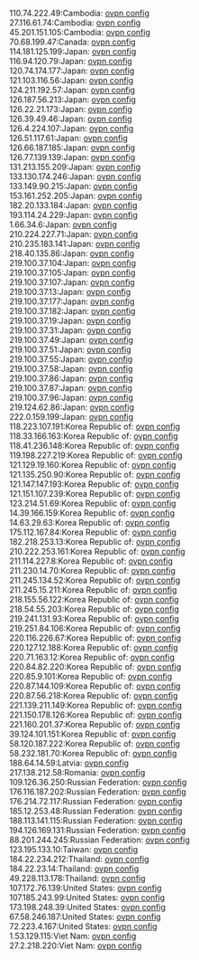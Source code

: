 110.74.222.49:Cambodia: [ovpn config](vpn/110_74_222_49.ovpn)  
27.116.61.74:Cambodia: [ovpn config](vpn/27_116_61_74.ovpn)  
45.201.151.105:Cambodia: [ovpn config](vpn/45_201_151_105.ovpn)  
70.68.199.47:Canada: [ovpn config](vpn/70_68_199_47.ovpn)  
114.181.125.199:Japan: [ovpn config](vpn/114_181_125_199.ovpn)  
116.94.120.79:Japan: [ovpn config](vpn/116_94_120_79.ovpn)  
120.74.174.177:Japan: [ovpn config](vpn/120_74_174_177.ovpn)  
121.103.116.56:Japan: [ovpn config](vpn/121_103_116_56.ovpn)  
124.211.192.57:Japan: [ovpn config](vpn/124_211_192_57.ovpn)  
126.187.56.213:Japan: [ovpn config](vpn/126_187_56_213.ovpn)  
126.22.21.173:Japan: [ovpn config](vpn/126_22_21_173.ovpn)  
126.39.49.46:Japan: [ovpn config](vpn/126_39_49_46.ovpn)  
126.4.224.107:Japan: [ovpn config](vpn/126_4_224_107.ovpn)  
126.51.117.61:Japan: [ovpn config](vpn/126_51_117_61.ovpn)  
126.66.187.185:Japan: [ovpn config](vpn/126_66_187_185.ovpn)  
126.77.139.139:Japan: [ovpn config](vpn/126_77_139_139.ovpn)  
131.213.155.209:Japan: [ovpn config](vpn/131_213_155_209.ovpn)  
133.130.174.246:Japan: [ovpn config](vpn/133_130_174_246.ovpn)  
133.149.90.215:Japan: [ovpn config](vpn/133_149_90_215.ovpn)  
153.161.252.205:Japan: [ovpn config](vpn/153_161_252_205.ovpn)  
182.20.133.184:Japan: [ovpn config](vpn/182_20_133_184.ovpn)  
193.114.24.229:Japan: [ovpn config](vpn/193_114_24_229.ovpn)  
1.66.34.6:Japan: [ovpn config](vpn/1_66_34_6.ovpn)  
210.224.227.71:Japan: [ovpn config](vpn/210_224_227_71.ovpn)  
210.235.183.141:Japan: [ovpn config](vpn/210_235_183_141.ovpn)  
218.40.135.86:Japan: [ovpn config](vpn/218_40_135_86.ovpn)  
219.100.37.104:Japan: [ovpn config](vpn/219_100_37_104.ovpn)  
219.100.37.105:Japan: [ovpn config](vpn/219_100_37_105.ovpn)  
219.100.37.107:Japan: [ovpn config](vpn/219_100_37_107.ovpn)  
219.100.37.13:Japan: [ovpn config](vpn/219_100_37_13.ovpn)  
219.100.37.177:Japan: [ovpn config](vpn/219_100_37_177.ovpn)  
219.100.37.182:Japan: [ovpn config](vpn/219_100_37_182.ovpn)  
219.100.37.19:Japan: [ovpn config](vpn/219_100_37_19.ovpn)  
219.100.37.31:Japan: [ovpn config](vpn/219_100_37_31.ovpn)  
219.100.37.49:Japan: [ovpn config](vpn/219_100_37_49.ovpn)  
219.100.37.51:Japan: [ovpn config](vpn/219_100_37_51.ovpn)  
219.100.37.55:Japan: [ovpn config](vpn/219_100_37_55.ovpn)  
219.100.37.58:Japan: [ovpn config](vpn/219_100_37_58.ovpn)  
219.100.37.86:Japan: [ovpn config](vpn/219_100_37_86.ovpn)  
219.100.37.87:Japan: [ovpn config](vpn/219_100_37_87.ovpn)  
219.100.37.96:Japan: [ovpn config](vpn/219_100_37_96.ovpn)  
219.124.62.86:Japan: [ovpn config](vpn/219_124_62_86.ovpn)  
222.0.159.199:Japan: [ovpn config](vpn/222_0_159_199.ovpn)  
118.223.107.191:Korea Republic of: [ovpn config](vpn/118_223_107_191.ovpn)  
118.33.166.163:Korea Republic of: [ovpn config](vpn/118_33_166_163.ovpn)  
118.41.236.148:Korea Republic of: [ovpn config](vpn/118_41_236_148.ovpn)  
119.198.227.219:Korea Republic of: [ovpn config](vpn/119_198_227_219.ovpn)  
121.129.19.160:Korea Republic of: [ovpn config](vpn/121_129_19_160.ovpn)  
121.135.250.90:Korea Republic of: [ovpn config](vpn/121_135_250_90.ovpn)  
121.147.147.193:Korea Republic of: [ovpn config](vpn/121_147_147_193.ovpn)  
121.151.107.239:Korea Republic of: [ovpn config](vpn/121_151_107_239.ovpn)  
123.214.51.69:Korea Republic of: [ovpn config](vpn/123_214_51_69.ovpn)  
14.39.166.159:Korea Republic of: [ovpn config](vpn/14_39_166_159.ovpn)  
14.63.29.63:Korea Republic of: [ovpn config](vpn/14_63_29_63.ovpn)  
175.112.167.84:Korea Republic of: [ovpn config](vpn/175_112_167_84.ovpn)  
182.218.253.13:Korea Republic of: [ovpn config](vpn/182_218_253_13.ovpn)  
210.222.253.161:Korea Republic of: [ovpn config](vpn/210_222_253_161.ovpn)  
211.114.227.8:Korea Republic of: [ovpn config](vpn/211_114_227_8.ovpn)  
211.230.14.70:Korea Republic of: [ovpn config](vpn/211_230_14_70.ovpn)  
211.245.134.52:Korea Republic of: [ovpn config](vpn/211_245_134_52.ovpn)  
211.245.15.211:Korea Republic of: [ovpn config](vpn/211_245_15_211.ovpn)  
218.155.56.122:Korea Republic of: [ovpn config](vpn/218_155_56_122.ovpn)  
218.54.55.203:Korea Republic of: [ovpn config](vpn/218_54_55_203.ovpn)  
219.241.131.93:Korea Republic of: [ovpn config](vpn/219_241_131_93.ovpn)  
219.251.84.106:Korea Republic of: [ovpn config](vpn/219_251_84_106.ovpn)  
220.116.226.67:Korea Republic of: [ovpn config](vpn/220_116_226_67.ovpn)  
220.127.12.188:Korea Republic of: [ovpn config](vpn/220_127_12_188.ovpn)  
220.71.163.12:Korea Republic of: [ovpn config](vpn/220_71_163_12.ovpn)  
220.84.82.220:Korea Republic of: [ovpn config](vpn/220_84_82_220.ovpn)  
220.85.9.101:Korea Republic of: [ovpn config](vpn/220_85_9_101.ovpn)  
220.87.144.109:Korea Republic of: [ovpn config](vpn/220_87_144_109.ovpn)  
220.87.56.218:Korea Republic of: [ovpn config](vpn/220_87_56_218.ovpn)  
221.139.211.149:Korea Republic of: [ovpn config](vpn/221_139_211_149.ovpn)  
221.150.178.126:Korea Republic of: [ovpn config](vpn/221_150_178_126.ovpn)  
221.160.201.37:Korea Republic of: [ovpn config](vpn/221_160_201_37.ovpn)  
39.124.101.151:Korea Republic of: [ovpn config](vpn/39_124_101_151.ovpn)  
58.120.187.222:Korea Republic of: [ovpn config](vpn/58_120_187_222.ovpn)  
58.232.181.70:Korea Republic of: [ovpn config](vpn/58_232_181_70.ovpn)  
188.64.14.59:Latvia: [ovpn config](vpn/188_64_14_59.ovpn)  
217.138.212.58:Romania: [ovpn config](vpn/217_138_212_58.ovpn)  
109.126.36.250:Russian Federation: [ovpn config](vpn/109_126_36_250.ovpn)  
176.116.187.202:Russian Federation: [ovpn config](vpn/176_116_187_202.ovpn)  
176.214.72.117:Russian Federation: [ovpn config](vpn/176_214_72_117.ovpn)  
185.12.253.48:Russian Federation: [ovpn config](vpn/185_12_253_48.ovpn)  
188.113.141.115:Russian Federation: [ovpn config](vpn/188_113_141_115.ovpn)  
194.126.169.131:Russian Federation: [ovpn config](vpn/194_126_169_131.ovpn)  
88.201.244.245:Russian Federation: [ovpn config](vpn/88_201_244_245.ovpn)  
123.195.133.10:Taiwan: [ovpn config](vpn/123_195_133_10.ovpn)  
184.22.234.212:Thailand: [ovpn config](vpn/184_22_234_212.ovpn)  
184.22.23.14:Thailand: [ovpn config](vpn/184_22_23_14.ovpn)  
49.228.113.178:Thailand: [ovpn config](vpn/49_228_113_178.ovpn)  
107.172.76.139:United States: [ovpn config](vpn/107_172_76_139.ovpn)  
107.185.243.99:United States: [ovpn config](vpn/107_185_243_99.ovpn)  
173.198.248.39:United States: [ovpn config](vpn/173_198_248_39.ovpn)  
67.58.246.187:United States: [ovpn config](vpn/67_58_246_187.ovpn)  
72.223.4.167:United States: [ovpn config](vpn/72_223_4_167.ovpn)  
1.53.129.115:Viet Nam: [ovpn config](vpn/1_53_129_115.ovpn)  
27.2.218.220:Viet Nam: [ovpn config](vpn/27_2_218_220.ovpn)  
